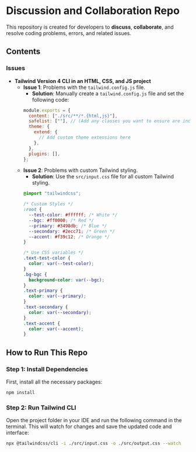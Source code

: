 # Discussion and Collaboration Repo

This repository is created for developers to **discuss**, **collaborate**, and resolve coding problems, errors, and related issues.

## Contents

### Issues

- **Tailwind Version 4 CLI in an HTML, CSS, and JS project**
  - **Issue 1**: Problems with the `tailwind.config.js` file.
    - **Solution**: Manually create a `tailwind.config.js` file and set the following code:
    ```js
    module.exports = {
      content: ["./src/**/*.{html,js}"],
      safelist: [""], // (Add any classes you want to ensure are included)
      theme: {
        extend: {
          // Add custom theme extensions here
        },
      },
      plugins: [],
    };
    ```
  - **Issue 2**: Problems with custom Tailwind styling.
    - **Solution**: Use the `src/input.css` file for all custom Tailwind styling.
    ```css
    @import "tailwindcss";

    /* Custom Styles */
    :root {
      --test-color: #ffffff; /* White */
      --bgc: #ff0000; /* Red */
      --primary: #3498db; /* Blue */
      --secondary: #2ecc71; /* Green */
      --accent: #f39c12; /* Orange */
    }

    /* Use CSS variables */
    .text-test-color {
      color: var(--test-color);
    }
    .bg-bgc {
      background-color: var(--bgc);
    }
    .text-primary {
      color: var(--primary);
    }
    .text-secondary {
      color: var(--secondary);
    }
    .text-accent {
      color: var(--accent);
    }
    ```
  

## How to Run This Repo

### Step 1: Install Dependencies

First, install all the necessary packages:

```bash
npm install
```

### Step 2: Run Tailwind CLI
Open the project folder in your IDE and run the following command in the terminal. This will watch for changes and save the updated code and interface:

```bash
npx @tailwindcss/cli -i ./src/input.css -o ./src/output.css --watch
```

